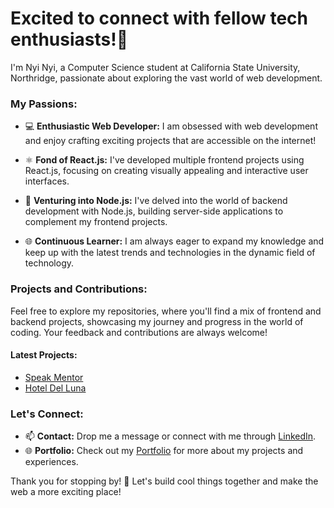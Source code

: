 
# Excited to connect with fellow tech enthusiasts!👋 
I'm Nyi Nyi, a Computer Science student at California State University, Northridge, passionate about exploring the vast world of web development.

### My Passions:

- 💻 **Enthusiastic Web Developer:** I am obsessed with web development and enjoy crafting exciting projects that are accessible on the internet!

- ⚛️ **Fond of React.js:** I've developed multiple frontend projects using React.js, focusing on creating visually appealing and interactive user interfaces.

- 🚀 **Venturing into Node.js:** I've delved into the world of backend development with Node.js, building server-side applications to complement my frontend projects.

- 🌐 **Continuous Learner:** I am always eager to expand my knowledge and keep up with the latest trends and technologies in the dynamic field of technology.


### Projects and Contributions:

Feel free to explore my repositories, where you'll find a mix of frontend and backend projects, showcasing my journey and progress in the world of coding. Your feedback and contributions are always welcome!

#### Latest Projects:

- [Speak Mentor](https://github.com/nyinyi2714/SpeakMentor-React)
- [Hotel Del Luna](https://github.com/nyinyi2714/hotel-reservation-react)


### Let's Connect:

- 📫 **Contact:** Drop me a message or connect with me through [LinkedIn](https://www.linkedin.com/in/nyi-nyi-moe-htet-806b41284/).
- 🌐 **Portfolio:** Check out my [Portfolio](https://nyinyi2714.github.io/) for more about my projects and experiences.

Thank you for stopping by! 🌟 Let's build cool things together and make the web a more exciting place!
